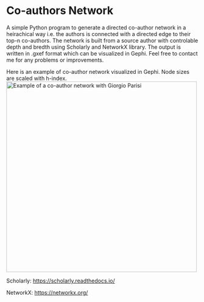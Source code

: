# Co-authors Network
A simple Python program to generate a directed co-author network in a heirachical way i.e. the authors is connected with a directed edge to their top-n co-authors. The network is built from a source author with controlable depth and bredth using Scholarly and NetworkX library. The output is written in .gxef format which can be visualized in Gephi.
Feel free to contact me for any problems or improvements.

Here is an example of co-author network visualized in Gephi. Node sizes are scaled with h-index.
<img src="https://github.com/akapawat/CoauthorsNetwork/blob/main/example1.png" alt="Example of a co-author network with Giorgio Parisi" width="500"/>

Scholarly: https://scholarly.readthedocs.io/

NetworkX: https://networkx.org/
